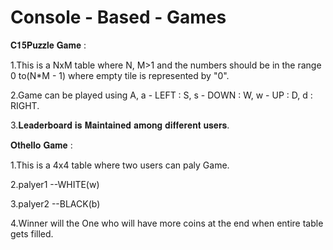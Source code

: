 # Console - Based - Games

𝐂𝟏𝟓𝐏𝐮𝐳𝐳𝐥𝐞 𝐆𝐚𝐦𝐞 :

1.This is a NxM table where N, M>1 and the numbers should be in the range 0 to(N*M - 1) where empty tile is represented by "0".

2.Game can be played using A, a - LEFT : S, s - DOWN : W, w - UP : D, d : RIGHT.

3.𝐋𝐞𝐚𝐝𝐞𝐫𝐛𝐨𝐚𝐫𝐝 𝐢𝐬 𝐌𝐚𝐢𝐧𝐭𝐚𝐢𝐧𝐞𝐝 𝐚𝐦𝐨𝐧𝐠 𝐝𝐢𝐟𝐟𝐞𝐫𝐞𝐧𝐭 𝐮𝐬𝐞𝐫𝐬.

𝐎𝐭𝐡𝐞𝐥𝐥𝐨 𝐆𝐚𝐦𝐞 :

1.This is a 4x4 table where two users can paly Game.

2.palyer1 --WHITE(w)

3.palyer2 --BLACK(b)

4.Winner will the One who will have more coins at the end when entire table gets filled.
